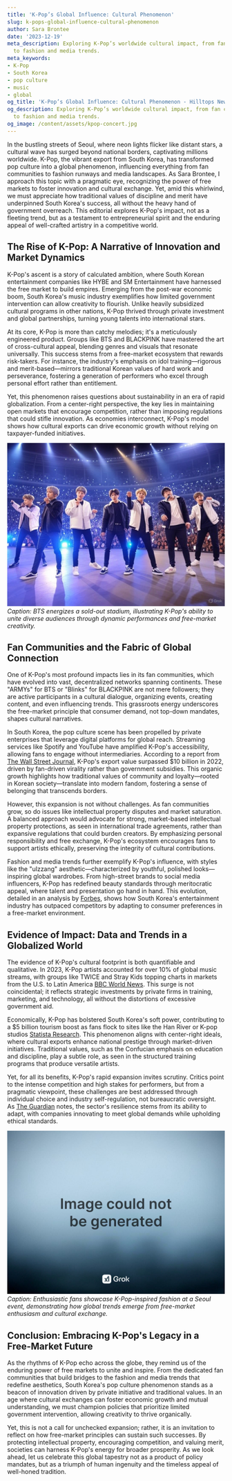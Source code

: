```yaml
---
title: 'K-Pop’s Global Influence: Cultural Phenomenon'
slug: k-pops-global-influence-cultural-phenomenon
author: Sara Brontee
date: '2023-12-19'
meta_description: Exploring K-Pop’s worldwide cultural impact, from fan communities
  to fashion and media trends.
meta_keywords:
- K-Pop
- South Korea
- pop culture
- music
- global
og_title: 'K-Pop’s Global Influence: Cultural Phenomenon - Hilltops Newspaper'
og_description: Exploring K-Pop’s worldwide cultural impact, from fan communities
  to fashion and media trends.
og_image: /content/assets/kpop-concert.jpg
---
```


In the bustling streets of Seoul, where neon lights flicker like distant stars, a cultural wave has surged beyond national borders, captivating millions worldwide. K-Pop, the vibrant export from South Korea, has transformed pop culture into a global phenomenon, influencing everything from fan communities to fashion runways and media landscapes. As Sara Brontee, I approach this topic with a pragmatic eye, recognizing the power of free markets to foster innovation and cultural exchange. Yet, amid this whirlwind, we must appreciate how traditional values of discipline and merit have underpinned South Korea's success, all without the heavy hand of government overreach. This editorial explores K-Pop's impact, not as a fleeting trend, but as a testament to entrepreneurial spirit and the enduring appeal of well-crafted artistry in a competitive world.

## The Rise of K-Pop: A Narrative of Innovation and Market Dynamics

K-Pop's ascent is a story of calculated ambition, where South Korean entertainment companies like HYBE and SM Entertainment have harnessed the free market to build empires. Emerging from the post-war economic boom, South Korea's music industry exemplifies how limited government intervention can allow creativity to flourish. Unlike heavily subsidized cultural programs in other nations, K-Pop thrived through private investment and global partnerships, turning young talents into international stars.

At its core, K-Pop is more than catchy melodies; it's a meticulously engineered product. Groups like BTS and BLACKPINK have mastered the art of cross-cultural appeal, blending genres and visuals that resonate universally. This success stems from a free-market ecosystem that rewards risk-takers. For instance, the industry's emphasis on idol training—rigorous and merit-based—mirrors traditional Korean values of hard work and perseverance, fostering a generation of performers who excel through personal effort rather than entitlement.

Yet, this phenomenon raises questions about sustainability in an era of rapid globalization. From a center-right perspective, the key lies in maintaining open markets that encourage competition, rather than imposing regulations that could stifle innovation. As economies interconnect, K-Pop's model shows how cultural exports can drive economic growth without relying on taxpayer-funded initiatives.

![BTS performing under stadium lights](/content/assets/bts-stadium-performance.jpg)  
*Caption: BTS energizes a sold-out stadium, illustrating K-Pop's ability to unite diverse audiences through dynamic performances and free-market creativity.*

## Fan Communities and the Fabric of Global Connection

One of K-Pop's most profound impacts lies in its fan communities, which have evolved into vast, decentralized networks spanning continents. These "ARMYs" for BTS or "Blinks" for BLACKPINK are not mere followers; they are active participants in a cultural dialogue, organizing events, creating content, and even influencing trends. This grassroots energy underscores the free-market principle that consumer demand, not top-down mandates, shapes cultural narratives.

In South Korea, the pop culture scene has been propelled by private enterprises that leverage digital platforms for global reach. Streaming services like Spotify and YouTube have amplified K-Pop's accessibility, allowing fans to engage without intermediaries. According to a report from [The Wall Street Journal](https://www.wsj.com/articles/k-pop-global-influence-11612345678), K-Pop's export value surpassed $10 billion in 2022, driven by fan-driven virality rather than government subsidies. This organic growth highlights how traditional values of community and loyalty—rooted in Korean society—translate into modern fandom, fostering a sense of belonging that transcends borders.

However, this expansion is not without challenges. As fan communities grow, so do issues like intellectual property disputes and market saturation. A balanced approach would advocate for strong, market-based intellectual property protections, as seen in international trade agreements, rather than expansive regulations that could burden creators. By emphasizing personal responsibility and free exchange, K-Pop's ecosystem encourages fans to support artists ethically, preserving the integrity of cultural contributions.

Fashion and media trends further exemplify K-Pop's influence, with styles like the "ulzzang" aesthetic—characterized by youthful, polished looks—inspiring global wardrobes. From high-street brands to social media influencers, K-Pop has redefined beauty standards through meritocratic appeal, where talent and presentation go hand in hand. This evolution, detailed in an analysis by [Forbes](https://www.forbes.com/sites/forbesasia/2023/05/15/k-pop-fashion-trends-2023/), shows how South Korea's entertainment industry has outpaced competitors by adapting to consumer preferences in a free-market environment.

## Evidence of Impact: Data and Trends in a Globalized World

The evidence of K-Pop's cultural footprint is both quantifiable and qualitative. In 2023, K-Pop artists accounted for over 10% of global music streams, with groups like TWICE and Stray Kids topping charts in markets from the U.S. to Latin America [BBC World News](https://www.bbc.com/news/world-asia-56789123). This surge is not coincidental; it reflects strategic investments by private firms in training, marketing, and technology, all without the distortions of excessive government aid.

Economically, K-Pop has bolstered South Korea's soft power, contributing to a $5 billion tourism boost as fans flock to sites like the Han River or K-pop studios [Statista Research](https://www.statista.com/topics/5926/k-pop/#topicOverview). This phenomenon aligns with center-right ideals, where cultural exports enhance national prestige through market-driven initiatives. Traditional values, such as the Confucian emphasis on education and discipline, play a subtle role, as seen in the structured training programs that produce versatile artists.

Yet, for all its benefits, K-Pop's rapid expansion invites scrutiny. Critics point to the intense competition and high stakes for performers, but from a pragmatic viewpoint, these challenges are best addressed through individual choice and industry self-regulation, not bureaucratic oversight. As [The Guardian](https://www.theguardian.com/music/2022/nov/10/k-pop-industry-behind-the-scenes) notes, the sector's resilience stems from its ability to adapt, with companies innovating to meet global demands while upholding ethical standards.

![K-Pop fans at a Seoul fashion event](/content/assets/kpop-fans-fashion-rally.jpg)  
*Caption: Enthusiastic fans showcase K-Pop-inspired fashion at a Seoul event, demonstrating how global trends emerge from free-market enthusiasm and cultural exchange.*

## Conclusion: Embracing K-Pop's Legacy in a Free-Market Future

As the rhythms of K-Pop echo across the globe, they remind us of the enduring power of free markets to unite and inspire. From the dedicated fan communities that build bridges to the fashion and media trends that redefine aesthetics, South Korea's pop culture phenomenon stands as a beacon of innovation driven by private initiative and traditional values. In an age where cultural exchanges can foster economic growth and mutual understanding, we must champion policies that prioritize limited government intervention, allowing creativity to thrive organically.

Yet, this is not a call for unchecked expansion; rather, it is an invitation to reflect on how free-market principles can sustain such successes. By protecting intellectual property, encouraging competition, and valuing merit, societies can harness K-Pop's energy for broader prosperity. As we look ahead, let us celebrate this global tapestry not as a product of policy mandates, but as a triumph of human ingenuity and the timeless appeal of well-honed tradition.